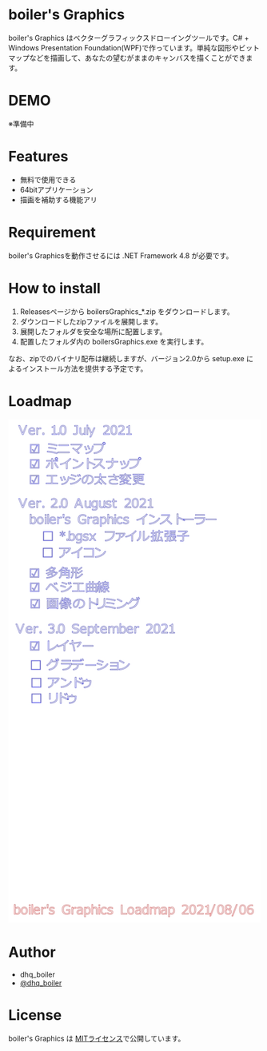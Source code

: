 # boiler's Graphics

boiler's Graphics はベクターグラフィックスドローイングツールです。C# + Windows Presentation Foundation(WPF)で作っています。単純な図形やビットマップなどを描画して、あなたの望むがままのキャンバスを描くことができます。

# DEMO

※準備中

# Features

* 無料で使用できる
* 64bitアプリケーション
* 描画を補助する機能アリ

# Requirement

boiler's Graphicsを動作させるには .NET Framework 4.8 が必要です。

# How to install

 1. Releasesページから boilersGraphics_*.zip をダウンロードします。
 2. ダウンロードしたzipファイルを展開します。
 3. 展開したフォルダを安全な場所に配置します。
 4. 配置したフォルダ内の boilersGraphics.exe を実行します。

なお、zipでのバイナリ配布は継続しますが、バージョン2.0から setup.exe によるインストール方法を提供する予定です。

# Loadmap

![Loadmap](https://github.com/dhq-boiler/boiler-s-Graphics/blob/97708cbb626e733e6e65551a0799161a18df6b7a/WebComponents/boilersGraphics_loadmap.jpg)

# Author

* dhq_boiler
* [@dhq_boiler](https://twitter.com/dhq_boiler)

# License

boiler's Graphics は [MITライセンス](https://en.wikipedia.org/wiki/MIT_License)で公開しています。
